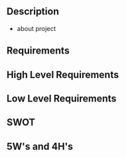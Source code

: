 ## Description
* about project

## Requirements

## High Level Requirements 


## Low Level Requirements


## SWOT

## 5W's and 4H's